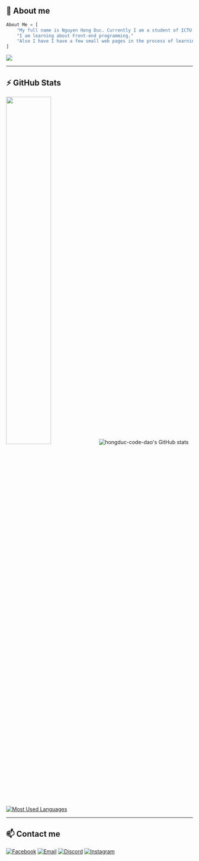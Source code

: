 ## 📝 About me

```py
About Me = [
    "My full name is Nguyen Hong Duc. Currently I am a student of ICTU."
    "I am learning about Front-end programming."
    "Also I have I have a few small web pages in the process of learning and creating."
]
```

![](https://komarev.com/ghpvc/?username=hongduc-code-dao)

---

## ⚡ GitHub Stats #

<img
        width="49%"
        src="https://github-readme-streak-stats.herokuapp.com/?user=hongduccodedao&theme=dracula"
    />
![hongduc-code-dao's GitHub stats](https://github-readme-stats.vercel.app/api?username=hongduccodedao&show_icons=true&theme=dracula)
[![Most Used Languages](https://github-readme-stats.vercel.app/api/top-langs/?username=hongduccodedao&layout=compact&theme=dracula)](https://github.com/hongduccodedao/github-readme-stats)

---

## 📫 Contact me
[![Facebook](https://img.shields.io/badge/Facebook-0077B5?style=for-the-badge&logo=facebook&color=395693&logoColor=white)](https://www.facebook.com/contact.hongduc/)
[![Email](https://img.shields.io/badge/Gmail-0077B5?style=for-the-badge&logo=gmail&color=ff1800&logoColor=white)](mailto:contact.hongduc@gmail.com)
[![Discord](https://img.shields.io/badge/Discord-0077B5?style=for-the-badge&logo=discord&color=5037EA&logoColor=white)](https://discord.gg/GuGyEK7D)
[![Instagram](https://img.shields.io/badge/IG-0077B5?style=for-the-badge&logo=instagram&color=F2344E&logoColor=white)](https://www.instagram.com/pinkduwc._/)

